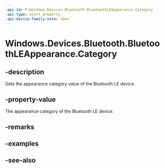 ```yaml
---
-api-id: P:Windows.Devices.Bluetooth.BluetoothLEAppearance.Category
-api-type: winrt property
-api-device-family-note: xbox
---
```


<!-- Property syntax
public ushort Category { get; }
-->

# Windows.Devices.Bluetooth.BluetoothLEAppearance.Category

## -description
Gets the appearance category value of the Bluetooth LE device.

## -property-value
The appearance category of the Bluetooth LE device.

## -remarks

## -examples

## -see-also
